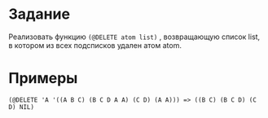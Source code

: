 Задание
=======
Реализовать функцию ```(@DELETE atom list)``` , возвращающую список list, в котором из всех подсписков удален атом atom.

Примеры
======
```
(@DELETE 'A '((A B C) (B C D A A) (C D) (A A))) => ((B C) (B C D) (C D) NIL)
```
